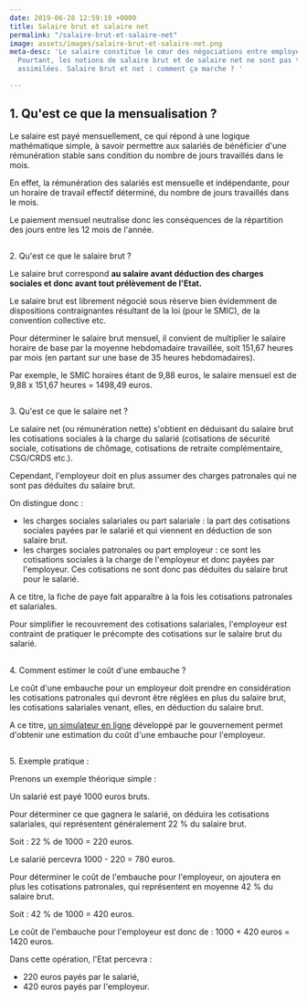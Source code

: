 ```yaml
---
date: 2019-06-28 12:59:19 +0000
title: Salaire brut et salaire net
permalink: "/salaire-brut-et-salaire-net"
image: assets/images/salaire-brut-et-salaire-net.png
meta-desc: 'Le salaire constitue le cœur des négociations entre employeur et salarié.
  Pourtant, les notions de salaire brut et de salaire net ne sont pas toujours bien
  assimilées. Salaire brut et net : comment ça marche ? '

---
```

## 1. Qu'est ce que la mensualisation ? 

  
Le salaire est payé mensuellement, ce qui répond à une logique mathématique simple, à savoir permettre aux salariés de bénéficier d'une rémunération stable sans condition du nombre de jours travaillés dans le mois.   
  
En effet, la rémunération des salariés est mensuelle et indépendante, pour un horaire de travail effectif déterminé, du nombre de jours travaillés dans le mois.   
  
Le paiement mensuel neutralise donc les conséquences de la répartition des jours entre les 12 mois de l'année. 

##   
  
2\. Qu'est ce que le salaire brut ?

  
Le salaire brut correspond **au salaire avant déduction des charges sociales et donc avant tout prélèvement de l'Etat.**   
  
Le salaire brut est librement négocié sous réserve bien évidemment de dispositions contraignantes résultant de la loi (pour le SMIC), de la convention collective etc.   
  
Pour déterminer le salaire brut mensuel, il convient de multiplier le salaire horaire de base par la moyenne hebdomadaire travaillée, soit 151,67 heures par mois (en partant sur une base de 35 heures hebdomadaires).   
  
Par exemple, le SMIC horaires étant de 9,88 euros, le salaire mensuel est de 9,88 x 151,67 heures = 1498,49 euros. 

##   
3\. Qu'est ce que le salaire net ? 

  
Le salaire net (ou rémunération nette) s'obtient en déduisant du salaire brut les cotisations sociales à la charge du salarié (cotisations de sécurité sociale, cotisations de chômage, cotisations de retraite complémentaire, CSG/CRDS etc.).   
  
Cependant, l'employeur doit en plus assumer des charges patronales qui ne sont pas déduites du salaire brut.   
  
On distingue donc : 

* les charges sociales salariales ou part salariale : la part des cotisations sociales payées par le salarié et qui viennent en déduction de son salaire brut.
* les charges sociales patronales ou part employeur : ce sont les cotisations sociales à la charge de l'employeur et donc payées par l'employeur. Ces cotisations ne sont donc pas déduites du salaire brut pour le salarié.

  
A ce titre, la fiche de paye fait apparaître à la fois les cotisations patronales et salariales.   
  
Pour simplifier le recouvrement des cotisations salariales, l'employeur est contraint de pratiquer le précompte des cotisations sur le salaire brut du salarié. 

##   
  
4\. Comment estimer le coût d'une embauche ? 

  
Le coût d'une embauche pour un employeur doit prendre en considération les cotisations patronales qui devront être réglées en plus du salaire brut, les cotisations salariales venant, elles, en déduction du salaire brut.   
  
A ce titre, [un simulateur en ligne](https://embauche.beta.gouv.fr/) développé par le gouvernement permet d'obtenir une estimation du coût d'une embauche pour l'employeur. 

##   
5\. Exemple pratique :

  
Prenons un exemple théorique simple :   
  
Un salarié est payé 1000 euros bruts.   
  
Pour déterminer ce que gagnera le salarié, on déduira les cotisations salariales, qui représentent généralement 22 % du salaire brut.   
  
Soit : 22 % de 1000 = 220 euros.   
  
Le salarié percevra 1000 - 220 = 780 euros.   
  
Pour déterminer le coût de l'embauche pour l'employeur, on ajoutera en plus les cotisations patronales, qui représentent en moyenne 42 % du salaire brut.   
  
Soit : 42 % de 1000 = 420 euros.   
  
Le coût de l'embauche pour l'employeur est donc de : 1000 + 420 euros = 1420 euros.   
  
Dans cette opération, l'Etat percevra : 

* 220 euros payés par le salarié,
* 420 euros payés par l'employeur.